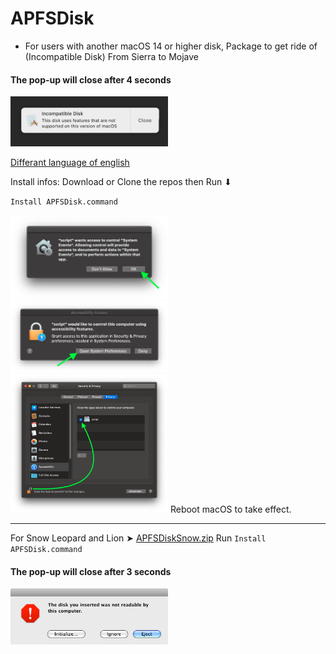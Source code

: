 # APFSDisk
- For users with another macOS 14 or higher disk, Package to get ride of (Incompatible Disk) From Sierra to Mojave
#### The pop-up will close after 4 seconds
<img src="Pics from Mojave/Window.png" alt="Github Project" style="width:50%;">

[Differant language of english](https://github.com/chris1111/APFSDisk/blob/main/Change-Button.md)

Install infos: Download or Clone the repos then Run ⬇︎

`Install APFSDisk.command` 

<img src="Pics from Mojave/Screen Shot 1.png" alt="Github Project" style="width:50%;">
<img src="Pics from Mojave/Screen Shot 2.png" alt="Github Project" style="width:50%;">
<img src="Pics from Mojave/Screen Shot 3.png" alt="Github Project" style="width:50%;">
Reboot macOS to take effect.

----------------------------

For Snow Leopard and Lion ➤ [APFSDiskSnow.zip](https://github.com/user-attachments/files/18712697/APFSDiskSnow.zip) Run `Install APFSDisk.command` 

#### The pop-up will close after 3 seconds
<img src="Pics from Mojave/Snowdisk.png" alt="Github Project" style="width:50%;">
